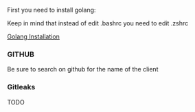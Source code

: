 First you need to install golang:

Keep in mind that instead of edit .bashrc you need to edit .zshrc

[Golang Installation](https://hackash.medium.com/how-to-install-golang-go-in-wsl-2-kali-linux-ubuntu-39ff26ae40bc)

### GITHUB

Be sure to search on github for the name of the client


### Gitleaks
TODO